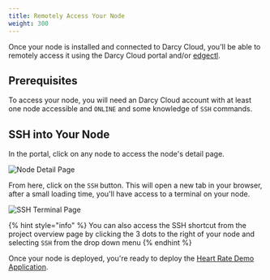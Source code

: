 ```yaml
---
title: Remotely Access Your Node
weight: 300
---
```


Once your node is installed and connected to Darcy Cloud, you'll be able to remotely access it using
the Darcy Cloud portal and/or [edgectl](../../get-started-edgectl/).

## Prerequisites

To access your node, you will need an Darcy Cloud account with at least one node accessible
and `ONLINE` and some knowledge of `SSH` commands.

## SSH into Your Node

In the portal, click on any node to access the node's detail page.

![Node Detail Page](/images/7done.png)

From here, click on the `SSH` button. This will open a new tab in your browser, after a small
loading time, you'll have access to a terminal on your node.

![SSH Terminal Page](</images/Screen Shot 2022-04-08 at 1.36.50 PM.png>)

{% hint style="info" %} You can also access the SSH shortcut from the project overview page by
clicking the 3 dots to the right of your node and selecting `SSH` from the drop down menu {% endhint
%}

Once your node is deployed, you're ready to deploy
the [Heart Rate Demo Application](../heart-rate-application/#about-the-heart-rate-demo-app).
